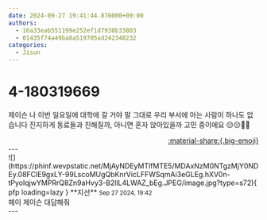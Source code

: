 ```yaml
---
date: 2024-09-27 19:41:44.876000+09:00
authors:
  - 16a33eab551199e252ef1d7930b33803
  - 01435f74a49ba8a519705ad242348232
categories:
  - Jisun
---
```


# 4-180319669

<div class="post-container" markdown="1">
<div class="content-container md-sidebar__scrollwrap" markdown="1">

제이슨 나 이번 일요일에 대학에 갈 거야 말 그대로 우리 부서에 아는 사람이 하나도 없습니다 진지하게 동료들과 친해질까, 아니면 혼자 앉아있을까 고민 중이에요 😔😔🤌🏻

</div>
</div>

<div style="text-align: right;" markdown="1">
<a href="https://weverse.io/fromis9/fanpost/4-180319669" style="text-align: right;">:material-share:{.big-emoji}</a>
</div>
---

<div class="comments-container md-sidebar__scrollwrap" markdown="1">
<div class="comment" markdown="1">
<div class='id-container' markdown="1">
![](https://phinf.wevpstatic.net/MjAyNDEyMTlfMTE5/MDAxNzM0NTgzMjY0NDEy.08FClE9gxLY-99LscoMUgQbKnrVicLFFWSqmAi3eGLEg.hXV0n-tPyoIqjwYMPRrQ8Zn9aHvy3-B2llL4LWAZ_bEg.JPEG/image.jpg?type=s72){ pfp loading=lazy }
**<span class="artist">지선</span>** <small>Sep 27 2024, 19:42</small><br>
</div>
<div class='comment-body' markdown="1">
헤이 제이슨 대답해줘
</div>
</div>
</div>
---
